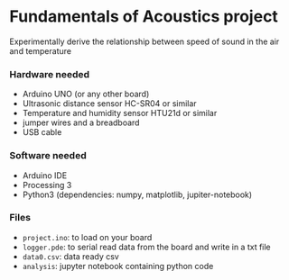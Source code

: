 # Fundamentals of Acoustics project

Experimentally derive the relationship between speed of sound in the air and temperature

### Hardware needed

- Arduino UNO (or any other board)
- Ultrasonic distance sensor HC-SR04 or similar
- Temperature and humidity sensor HTU21d or similar
- jumper wires and a breadboard
- USB cable

### Software needed

- Arduino IDE
- Processing 3
- Python3 (dependencies: numpy, matplotlib, jupiter-notebook)

### Files

- `project.ino`: to load on your board
- `logger.pde`: to serial read data from the board and write in a txt file
- `data0.csv`: data ready csv
- `analysis`: jupyter notebook containing python code
